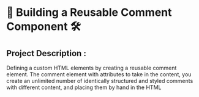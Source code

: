 # 🔨 Building a Reusable Comment Component 🛠

## Project Description : 

Defining a custom HTML elements by creating a reusable comment element.  The comment element with attributes to take in the content, you create an unlimited number of identically structured and styled comments with different content, and placing them by hand in the HTML